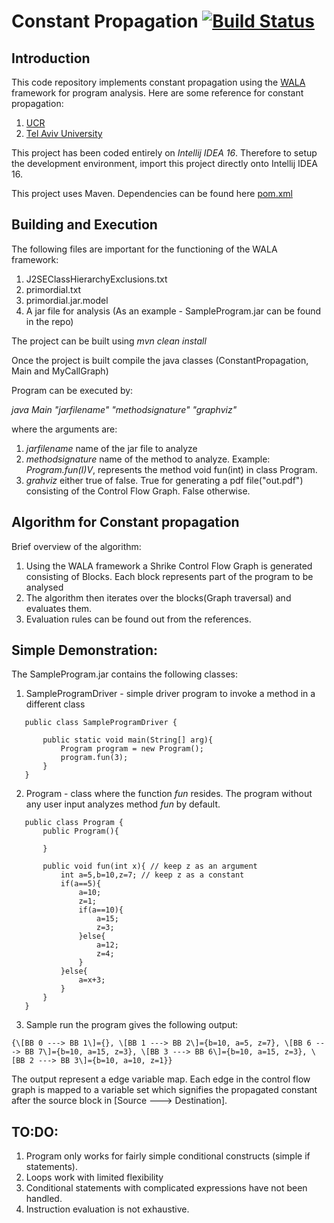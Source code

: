 # Constant Propagation [![Build Status](https://travis-ci.org/Athithyaa/WalaTest.svg?branch=master)](https://travis-ci.org/Athithyaa/WalaTest)

## Introduction

This code repository implements constant propagation using the [WALA](http://wala.sourceforge.net/wiki/index.php/Main_Page) framework for
program analysis. Here are some reference for constant propagation:

1. [UCR](http://www.cs.ucr.edu/~gupta/teaching/201-14/Papers/const.pdf)
2. [Tel Aviv University](http://www.cs.tau.ac.il/~msagiv/courses/pa07/lecture2-notes-update.pdf) 

This project has been coded entirely on *Intellij IDEA 16*. Therefore to setup the development environment, import
this project directly onto Intellij IDEA 16.

This project uses Maven. Dependencies can be found here [pom.xml](pom.xml)

## Building and Execution
The following files are important for the functioning of the WALA framework:

1. J2SEClassHierarchyExclusions.txt
2. primordial.txt
3. primordial.jar.model
4. A jar file for analysis (As an example - SampleProgram.jar can be found in the repo)

The project can be built using
*mvn clean install*

Once the project is built compile the java classes (ConstantPropagation, Main and MyCallGraph)

Program can be executed by:

*java Main "jarfilename" "methodsignature" "graphviz"*

where the arguments are:

1. *jarfilename* name of the jar file to analyze
2. *methodsignature* name of the method to analyze. Example: *Program.fun(I)V*, represents the method void fun(int) in class Program.
3. *grahviz* either true of false. True for generating a pdf file("out.pdf") consisting of the Control Flow Graph. False otherwise.


## Algorithm for Constant propagation
Brief overview of the algorithm:

1. Using the WALA framework a Shrike Control Flow Graph is generated consisting of Blocks. Each block represents part of the program to
be analysed
2. The algorithm then iterates over the blocks(Graph traversal) and evaluates them.
3. Evaluation rules can be found out from the references.

## Simple Demonstration:
The SampleProgram.jar contains the following classes:

1. SampleProgramDriver - simple driver program to invoke a method in a different class
 ~~~~
    public class SampleProgramDriver {
    
        public static void main(String[] arg){
            Program program = new Program();
            program.fun(3);
        }
    }
 ~~~~
2. Program - class where the function *fun* resides. The program without any user input analyzes method *fun* by default.
 ~~~~
    public class Program {
        public Program(){
    
        }
    
        public void fun(int x){ // keep z as an argument
            int a=5,b=10,z=7; // keep z as a constant
            if(a==5){
                a=10;
                z=1;
                if(a==10){
                    a=15;
                    z=3;
                }else{
                    a=12;
                    z=4;
                }
            }else{
                a=x+3;
            }
        }
    }
 ~~~~
3. Sample run the program gives the following output:
~~~~
{\[BB 0 ---> BB 1\]={}, \[BB 1 ---> BB 2\]={b=10, a=5, z=7}, \[BB 6 ---> BB 7\]={b=10, a=15, z=3}, \[BB 3 ---> BB 6\]={b=10, a=15, z=3}, \[BB 2 ---> BB 3\]={b=10, a=10, z=1}}
~~~~
  The output represent a edge variable map. Each edge in the control flow graph is mapped to a variable set which signifies the propagated constant after the source block in \[Source ---> Destination\].
  
  
## TO:DO:

1. Program only works for fairly simple conditional constructs (simple if statements).
2. Loops work with limited flexibility
3. Conditional statements with complicated expressions have not been handled.
4. Instruction evaluation is not exhaustive.
